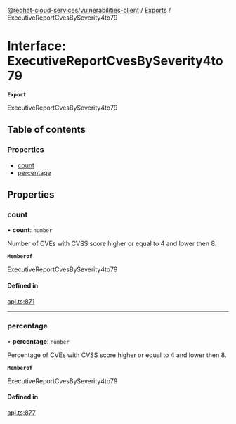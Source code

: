 [@redhat-cloud-services/vulnerabilities-client](../README.md) / [Exports](../modules.md) / ExecutiveReportCvesBySeverity4to79

# Interface: ExecutiveReportCvesBySeverity4to79

**`Export`**

ExecutiveReportCvesBySeverity4to79

## Table of contents

### Properties

- [count](ExecutiveReportCvesBySeverity4to79.md#count)
- [percentage](ExecutiveReportCvesBySeverity4to79.md#percentage)

## Properties

### count

• **count**: `number`

Number of CVEs with CVSS score higher or equal to 4 and lower then 8.

**`Memberof`**

ExecutiveReportCvesBySeverity4to79

#### Defined in

[api.ts:871](https://github.com/RedHatInsights/javascript-clients/blob/main/packages/vulnerabilities/api.ts#L871)

___

### percentage

• **percentage**: `number`

Percentage of CVEs with CVSS score higher or equal to 4 and lower then 8.

**`Memberof`**

ExecutiveReportCvesBySeverity4to79

#### Defined in

[api.ts:877](https://github.com/RedHatInsights/javascript-clients/blob/main/packages/vulnerabilities/api.ts#L877)
